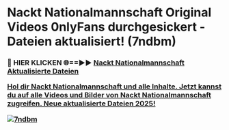 # Nackt Nationalmannschaft Original Videos 0nlyFans durchgesickert - Dateien aktualisiert! (7ndbm)

<h3>🔴 HIER KLICKEN 🌐==►► <a href="https://tinyurl.com/h6vf6nb8" rel="nofollow">Nackt Nationalmannschaft Aktualisierte Dateien

Hol dir Nackt Nationalmannschaft und alle Inhalte. Jetzt kannst du auf alle Videos und Bilder von Nackt Nationalmannschaft zugreifen. Neue aktualisierte Dateien 2025!

[![7ndbm](https://i.imgur.com/sD4kR3V.gif)](https://tinyurl.com/h6vf6nb8)
